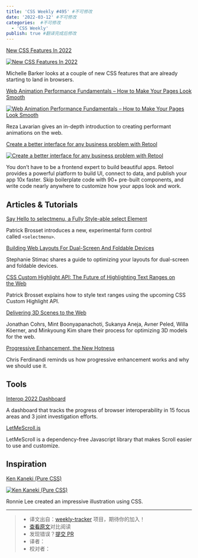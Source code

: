 ```yaml
---
title: 'CSS Weekly #495' #不可修改
date: '2022-03-12' #不可修改
categories:  #不可修改
  - 'CSS Weekly'
publish: true #翻译完成后修改
---
```


[New CSS Features In 2022](https://www.smashingmagazine.com/2022/03/new-css-features-2022/?utm_source=CSS-Weekly&utm_campaign=Issue-495&utm_medium=web)

[![New CSS Features In 2022](https://css-weekly.com/wp-content/uploads/2022/03/new-css-features-2022.jpg)](https://www.smashingmagazine.com/2022/03/new-css-features-2022/?utm_source=CSS-Weekly&utm_campaign=Issue-495&utm_medium=web)

<!--以上是预览信息，图片一张或限制百字左右，前者优先，全文请使用二级及以下标题-->
<!-- more -->

Michelle Barker looks at a couple of new CSS features that are already starting to land in browsers.

[Web Animation Performance Fundamentals – How to Make Your Pages Look Smooth](https://www.freecodecamp.org/news/web-animation-performance-fundamentals/?utm_source=CSS-Weekly&utm_campaign=Issue-495&utm_medium=web)

[![Web Animation Performance Fundamentals – How to Make Your Pages Look Smooth](https://css-weekly.com/wp-content/uploads/2022/03/web-animation-performance-fundamentals.jpg)](https://www.freecodecamp.org/news/web-animation-performance-fundamentals/?utm_source=CSS-Weekly&utm_campaign=Issue-495&utm_medium=web)

Reza Lavarian gives an in-depth introduction to creating performant animations on the web.

[Create a better interface for any business problem with Retool](https://cssw.io/retool-20220308)

[![Create a better interface for any business problem with Retool](https://css-weekly.com/wp-content/uploads/2022/03/retool-build-internal-tools-remarkably-fast.jpg)](https://cssw.io/retool-20220308)

You don’t have to be a frontend expert to build beautiful apps. Retool provides a powerful platform to build UI, connect to data, and publish your app 10x faster. Skip boilerplate code with 90+ pre-built components, and write code nearly anywhere to customize how your apps look and work.

## Articles & Tutorials

[Say Hello to selectmenu, a Fully Style-able select Element](https://css-tricks.com/the-selectmenu-element/?utm_source=CSS-Weekly&utm_campaign=Issue-495&utm_medium=web)

Patrick Brosset introduces a new, experimental form control called `<selectmenu>`.

[Building Web Layouts For Dual-Screen And Foldable Devices](https://www.smashingmagazine.com/2022/03/building-web-layouts-dual-screen-foldable-devices/?utm_source=CSS-Weekly&utm_campaign=Issue-495&utm_medium=web)

Stephanie Stimac shares a guide to optimizing your layouts for dual-screen and foldable devices.

[CSS Custom Highlight API: The Future of Highlighting Text Ranges on the Web](https://css-tricks.com/css-custom-highlight-api-early-loo/?utm_source=CSS-Weekly&utm_campaign=Issue-495&utm_medium=web)

Patrick Brosset explains how to style text ranges using the upcoming CSS Custom Highlight API.

[Delivering 3D Scenes to the Web](https://rd.nytimes.com/projects/delivering-3d-scenes-to-the-web?utm_source=CSS-Weekly&utm_campaign=Issue-495&utm_medium=web)

Jonathan Cohrs, Mint Boonyapanachoti, Sukanya Aneja, Avner Peled, Willa Köerner, and Minkyoung Kim share their process for optimizing 3D models for the web.

[Progressive Enhancement, the New Hotness](https://gomakethings.com/progressive-enhancement-the-new-hotness/?utm_source=CSS-Weekly&utm_campaign=Issue-495&utm_medium=web)

Chris Ferdinandi reminds us how progressive enhancement works and why we should use it.

## Tools

[Interop 2022 Dashboard](https://wpt.fyi/interop-2022?utm_source=CSS-Weekly&utm_campaign=Issue-495&utm_medium=web)

A dashboard that tracks the progress of browser interoperability in 15 focus areas and 3 joint investigation efforts.

[LetMeScroll.js](https://github.com/BMSVieira/letmescroll.js?utm_source=CSS-Weekly&utm_campaign=Issue-495&utm_medium=web)

LetMeScroll is a dependency-free Javascript library that makes Scroll easier to use and customize.

## Inspiration

[Ken Kaneki (Pure CSS)](https://codepen.io/idrinkcss/pen/gOXqvWq?utm_source=CSS-Weekly&utm_campaign=Issue-495&utm_medium=web)

[![Ken Kaneki (Pure CSS)](https://css-weekly.com/wp-content/uploads/2022/03/ken-kaneki-pure-css.jpg)](https://codepen.io/idrinkcss/pen/gOXqvWq?utm_source=CSS-Weekly&utm_campaign=Issue-495&utm_medium=web)

Ronnie Lee created an impressive illustration using CSS.

---
> * 译文出自：[weekly-tracker](https://github.com/FEDarling/weekly-tracker) 项目，期待你的加入！
> * [查看原文](https://css-weekly.com/issue-495/)对比阅读
> * 发现错误？[提交 PR](https://github.com/FEDarling/weekly-tracker/blob/main/weeklys/css_weekly/495)
> * 译者：
> * 校对者：
